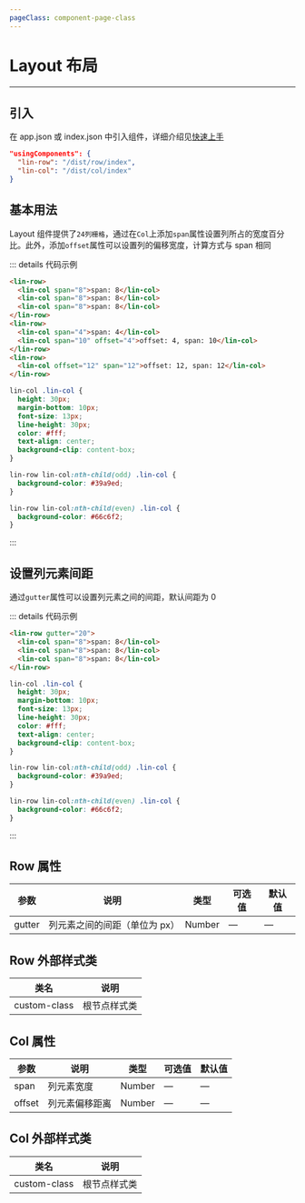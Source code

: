 ```yaml
---
pageClass: component-page-class
---
```




# Layout 布局

---


<demo-image src='/componentImage/basic/layout.png' />

## 引入

在 app.json 或 index.json 中引入组件，详细介绍见[快速上手](/guide/start.html)

```json
"usingComponents": {
  "lin-row": "/dist/row/index",
  "lin-col": "/dist/col/index"
}
```

## 基本用法

Layout 组件提供了`24列栅格`，通过在`Col`上添加`span`属性设置列所占的宽度百分比。此外，添加`offset`属性可以设置列的偏移宽度，计算方式与 span 相同

::: details 代码示例

```html
<lin-row>
  <lin-col span="8">span: 8</lin-col>
  <lin-col span="8">span: 8</lin-col>
  <lin-col span="8">span: 8</lin-col>
</lin-row>
<lin-row>
  <lin-col span="4">span: 4</lin-col>
  <lin-col span="10" offset="4">offset: 4, span: 10</lin-col>
</lin-row>
<lin-row>
  <lin-col offset="12" span="12">offset: 12, span: 12</lin-col>
</lin-row>
```

```css
lin-col .lin-col {
  height: 30px;
  margin-bottom: 10px;
  font-size: 13px;
  line-height: 30px;
  color: #fff;
  text-align: center;
  background-clip: content-box;
}

lin-row lin-col:nth-child(odd) .lin-col {
  background-color: #39a9ed;
}

lin-row lin-col:nth-child(even) .lin-col {
  background-color: #66c6f2;
}
```

:::

## 设置列元素间距

通过`gutter`属性可以设置列元素之间的间距，默认间距为 0

::: details 代码示例

```html
<lin-row gutter="20">
  <lin-col span="8">span: 8</lin-col>
  <lin-col span="8">span: 8</lin-col>
  <lin-col span="8">span: 8</lin-col>
</lin-row>
```

```css
lin-col .lin-col {
  height: 30px;
  margin-bottom: 10px;
  font-size: 13px;
  line-height: 30px;
  color: #fff;
  text-align: center;
  background-clip: content-box;
}

lin-row lin-col:nth-child(odd) .lin-col {
  background-color: #39a9ed;
}

lin-row lin-col:nth-child(even) .lin-col {
  background-color: #66c6f2;
}
```

:::

## Row 属性

| 参数   | 说明                          | 类型   | 可选值 | 默认值 |
| ------ | ----------------------------- | ------ | ------ | ------ |
| gutter | 列元素之间的间距（单位为 px） | Number | —      | —      |

## Row 外部样式类

| 类名     | 说明         |
| ------------ | ------------ |
| custom-class | 根节点样式类 |

## Col 属性

| 参数   | 说明           | 类型   | 可选值 | 默认值 |
| ------ | -------------- | ------ | ------ | ------ |
| span   | 列元素宽度     | Number | —      | —      |
| offset | 列元素偏移距离 | Number | —      | —      |

## Col 外部样式类

| 类名     | 说明         |
| ------------ | ------------ |
| custom-class | 根节点样式类 |
